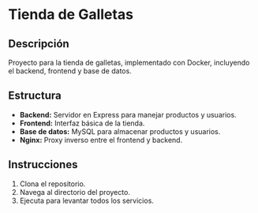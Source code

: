 # Tienda de Galletas

## Descripción
Proyecto para la tienda de galletas, implementado con Docker, incluyendo el backend, frontend y base de datos.

## Estructura
- **Backend:** Servidor en Express para manejar productos y usuarios.
- **Frontend:** Interfaz básica de la tienda.
- **Base de datos:** MySQL para almacenar productos y usuarios.
- **Nginx:** Proxy inverso entre el frontend y backend.

## Instrucciones
1. Clona el repositorio.
2. Navega al directorio del proyecto.
3. Ejecuta  para levantar todos los servicios.
